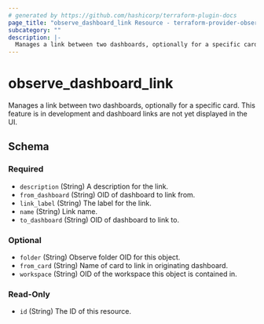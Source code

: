 ```yaml
---
# generated by https://github.com/hashicorp/terraform-plugin-docs
page_title: "observe_dashboard_link Resource - terraform-provider-observe"
subcategory: ""
description: |-
  Manages a link between two dashboards, optionally for a specific card. This feature is in development and dashboard links are not yet displayed in the UI.
---
```

# observe_dashboard_link

Manages a link between two dashboards, optionally for a specific card. This feature is in development and dashboard links are not yet displayed in the UI.

<!-- schema generated by tfplugindocs -->
## Schema

### Required

- `description` (String) A description for the link.
- `from_dashboard` (String) OID of dashboard to link from.
- `link_label` (String) The label for the link.
- `name` (String) Link name.
- `to_dashboard` (String) OID of dashboard to link to.

### Optional

- `folder` (String) Observe folder OID for this object.
- `from_card` (String) Name of card to link in originating dashboard.
- `workspace` (String) OID of the workspace this object is contained in.

### Read-Only

- `id` (String) The ID of this resource.

